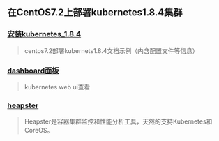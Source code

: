 ## 在CentOS7.2上部署kubernetes1.8.4集群




### [安装kubernetes_1.8.4](https://github.com/zouhuigang/kubernetes/blob/master/k8s_1.8.4/github_install.md)
>centos7.2部署kubernets1.8.4文档示例（内含配置文件等信息）


### [dashboard面板](https://github.com/zouhuigang/kubernetes/blob/master/k8s_1.8.4/dashboard/README.md)
>kubernetes web ui查看


### [heapster](https://github.com/zouhuigang/kubernetes/blob/master/k8s_1.8.4/heapster/README.md)
>Heapster是容器集群监控和性能分析工具，天然的支持Kubernetes和CoreOS。

